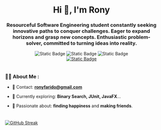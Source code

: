 
<div id="header" align = "center">
    <h1 align="center">Hi 🤝, I'm Rony</h1>
    <h3 align="center">Resourceful Software Engineering student constantly seeking innovative
        paths to conquer challenges. Eager to expand horizons and grasp new concepts. Enthusiastic 
        problem-solver, committed to turning ideas into reality.</h3>
</div>

<div id="badges" align="center">
        <img alt="Static Badge" src="https://img.shields.io/badge/Innovative-gray">
        <img alt="Static Badge" src="https://img.shields.io/badge/Detail--Oriented-white">
        <img alt="Static Badge" src="https://img.shields.io/badge/Adaptable-gray"><br>
        <a href="www.linkedin.com/in/ronyoz">
            <img alt="Static Badge" src="https://img.shields.io/badge/LinkedIn-0E76A8">
        </a>
</div>

#
### 👨‍💻 About Me : 

- 💬 Contact: **ronyfarido@gmail.com**

- 🧠 Currently exploring: **Binary Search, JUnit, JavaFX**...

- 🌱 Passionate about: **finding happiness** and **making friends**.

#

[![GitHub Streak](https://streak-stats.demolab.com?user=Rony7v7&theme=github-dark-blue&hide_border=true&border_radius=0&mode=weekly&card_width=1000&background=00000000)](https://git.io/streak-stats)
